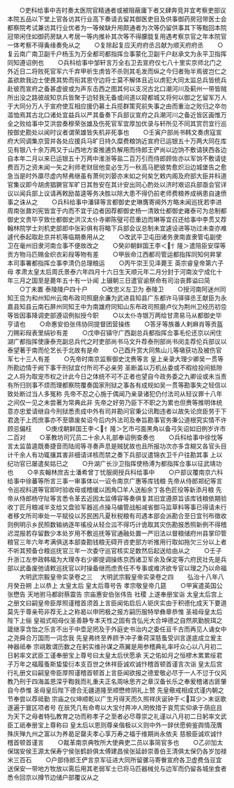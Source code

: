 <!-- { "loadSidebar": true } -->
　　○吏科给事中吉时奏太医院官精通者或被阻蔽庸下者又肆奔竞并宜考察吏部议本院五品以下堂上官各访其行业高下奏请去留其御医吏目及供事御药房冠带医士会都察院考试兼访其行业优者为一等候缺升用颇通者为次等仍留供事其下等黜回本院冠带闲住如御药房缺人考居一等内推补其次等不得朦胧复用遇考察京官之年本院官一体考察不得夤缘奏免从之
　　○复除起复应天府府丞吕献为顺天府府丞
　　○复云南广南卫副千户杨玉为万全都司都指挥佥事蒙化卫副千户赵承文为永平卫指挥同知遵诏例也
　　○兵科给事中邹轩言万全右卫去宣府仅七八十里实京师北门之外近日二将败死官军六千弃甲祈生虏皆不杀则其毛发而纵之今归者殆半焉彼岂仁之盖欲款我边士使畏其势而衔其恩守边将士莫不解体且近以虏犯大同太监总兵皆统兵赴彼而宣府之备甚虚彼或为声东击西之图其何以支况古北口潮河川及蓟州一带皆贼所出没之路彼觇知京兵皆聚于边轻我无备或间道以窥都城又将何以御之乞留军万人于大同分万人于宣府使互相应援仍募土兵揽群策究前失事之由而重治之败归之卒勿滥恤焉其古北口诸处宜益兵以严其备奏下兵部议宣府之兵潮河川之备近皆区画惟万全之败给事中艾洪尝奏穆荣张雄及伤死官军宜厚加优录与轩所见不同其赏罚宜行巡按御史勘处以闻时议者谓荣雄皆失机非死事也
　　○壬寅户部尚书韩文奏虏寇宣府大同调集京营并各处应援兵马旷日持久糜费粮饷近宣府已运银五十万两大同在库见有银八十余万两又于山西地方查推逋负解用而侍郎王俨尚以边饷不敷请狭西各边自本年二月以来已运银五十万两中淮浙等盐二百万引而侍郎顾佐亦以军饷不敷请徒费百万之资未闻一矢之利师老财屈他变必生万一秋高马肥彼势愈炽沿边城堡告之愈急当是时外廪尽虚内帑弗继虽有萧何刘晏亦末如之何矣乞敕内阁及府部大臣并科道官集议即今胡虏猖獗官军旷日其咎安在其计安出同心酌处以济时艰诏兵部亟会官详议以闻兵部上议请再敕励苗逵等务决胜以除大患不得仍前老师费粮养成祸患自速偾事之诛从之
　　○兵科给事中潘铎等言都御史史琳膺寄阃外方略未闻巡抚若李进周南张鼐刘宪皆宜于内而不宜于边者因荐都御史杨一清致仕都御史雍泰可为总制都御史文贵毕亨致仕都御史洪汉太仆寺卿陈璧可莅重边而琳等宜召还给事中李贯又荐翰林院学士刘机吏部郎中张彩俱有将略下兵部会议总制未宜遽设进等功过未查亦难遽代泰起取赴京并机等临期奏用从之
　　○改武平卫屯田诸务隶南直隶管屯副使卫在毫州旧隶河南佥事不便故改之
　　○癸卯朝鲜国王李＜忄隆＞遣陪臣安琛等贡方物马匹赐金织衣彩叚等物有差
　　○甲辰命江西都司管运都指挥同知何昇掌本司事署都指挥佥事李清仍总理粮运
　　○丙午崇王见泽薨王  英宗睿皇帝第六子母  孝肃太皇太后周氏景泰六年四月十六日生天顺元年二月分封于河南汝宁成化十年三月之国至是薨年五十有一讣闻  上辍朝三日遣官谕祭命有司治丧葬谥曰简
　　○丁未置  泰陵陵户四十户
　　○改忠义左卫为  泰陵卫
　　○授河南阿迷州同知王卺为和州知州云南布政司照磨余濂为武进县知县广东都许马驿驿丞王献臣为永嘉县知县云南石屏州同知王中为南雄府同知山东布政司照磨卢仪为荆州卫经历初卺等皆因事降调吏部遵诏例拟授今职
　　○以太仆寺银万两给甘肃易马从都御史毕亨请也
　　○命惠安伯张伟协同提督团营操练
　　○答牙等族番人剌麻肖等贡盔刀赐彩叚表里绢钞有差
　　○戊申召镇守广西副总兵都指挥佥事毛伦还京以闲住湖广都指挥使康泰充副总兵代之时吏部尚书马文升荐泰刑部尚书闵圭荐伦兵部议以泰望著于南而伦艺长于北故有是命
　　○己酉升赏大同焦山儿等墩获功及被伤官军七十三人有差
　　○先帝时南京监察御史沈赉等言  皇上亲录大理少卿吴一贯等所勘边情于阙下事干刑狱宜付所司不必亲劳  圣断盖以万机丛委或不暇给投间抵隙之人将为取宠市权之计此今日之体统不可不正者也望自今政务委之九卿设或未当责有所归则事不烦而理都察院覆奏国家刑狱之事各有成规如吴一贯等勘事失之轻信以致处断过当人多冤称  先帝不忍之心施于偶闻乃亲录诸犯仍付法司从轻议罪十八年之间仅一见之未尝著为常典此非  先帝之好劳乃臣下不职之为累也但赉等推明体统意亦忠爱请继自今刑狱悉责成中外有司并勘问官秉公讯鞫违者以故失论庶臣劳于下君逸于上而庶事亦不至隳废矣诏今后内外法司及奉旨勘事官务秉公道根究实情不许顾忌偏枉
　　○庚戌朝鲜国王李＜忄隆＞乞市弓面黑角以备弓矢诏如旧例岁许市二百对
　　○革教坊司冗员二十余人礼部奉诏例查奏也
　　○兵科给事中徐忱等言太监苗逵既奏捷音而陆訚等寻奏声息是贼犹故也且所报功次亦多含糊又各官头目计千余人有功辄攘其害非细请详核而禁之奏下兵部议遣锦衣卫千户往勘其事  上以纪功官已屡遣矣姑已之
　　○升湖广长沙卫指挥使杨溥为都指挥佥事以征武靖功也
　　○辛亥翰林庶吉士潘希曾丁忧服阕授兵科给事中
　　○户部议覆南京六科给事中徐蕃等所言三事一审事体以一诏令南京广惠等库钱粮  先帝从侍郎郑纪等言令巡视科道等官即时验收毋或稽缓以困角□羊人送船余丁各色匠役等新添月粮  先帝从侍郎杨守阯等言悉令革去近因太监傅容等奏俱复其旧宜遵原旨该库钱粮依期验收丁匠月粮减半支给又盘验军器巡点操马编管战船减省御马监草料等事已得请未行者移文所司审处一平赋役以苏民困凡夏秋税粮有司遇本部会派勘合至日宜刊布徵收则例明示乡民照数输纳逐年徭役从轻佥泒不得巧计诡取其灾伤勘报悉照新例不得稽迟混报若存留数少本处岁用不敷巡抚等官通融处置一严旧法以督粮储府州县掌印管粮官三年六年考满俱送本部查勘钱粮无碍开咨吏部方听推用行取如拖欠三分以上者不听其预备仓粮巡抚官三年一次委守巡官核实足数然后起送给由从之
　　○壬子升浙江左参政韩福为大理寺右少卿提调操练京西诸卫军余及保定等六府民壮先是兵部以武备废弛请敕巡抚官以时操备继而虑责任不专事或难济欲专官以理之乃以命福
　　大明武宗毅皇帝实录卷之三
　大明武宗毅皇帝实录卷之四
　　弘治十八年八月癸丑朔  上以恭上  太皇太后  皇太后尊号告  孝宗敬皇帝几筵
　　○甲寅遣英国公张懋告  天地驸马都尉蔡震告  宗庙惠安伯张伟告  社稷  上遂奉册宝诣  太皇太后宫上之册文曰嗣皇帝臣厚照谨稽首须首上言臣闻佑启后人钜庆实由于积德化成天下要道莫先于尊亲苟非荐无上之称曷以申罔极之报方嗣历服特举彝章恭惟  圣祖母皇太后陛下上俪  皇祖式昭母仪圣善静专本天性之固有含弘光大合坤德之自然夙勤脱珥之箴继享含饴之乐言不出于中壶足罔及于外庭史书治内之委任亘千古而再见人诵女中之尧舜合万国而一词念我  先皇弗终至养顾予冲子重荷深慈蚤受训言遂底成立爰主神器祗奉  宗祧敢谓历数之在躬实维孙谋之燕翼是用参稽典礼率吁众心以八月初二日躬率文武臣工谨奉册宝上尊号曰太皇太后伏愿承  天之佑如月之恒樛木累累绥君子万年之福履蚤斯蛰蛰衍本支百世之休祥臣诚欢诚忭稽首顿首谨言次诣  皇太后宫行礼册文曰嗣皇帝臣厚照谨稽首顿首上言臣闻欲报之德爱敬必尽于一人不愆于仪风教乃刑于四海盖恩深乎鞫我而礼重夫正名周咏思齐之章汉备长乐之奉爰稽诸古匪肇自今恭惟  圣母皇后陛下德合无疆道隆至顺懋修阴礼上赞  先皇儆戒相成式谨内朝之节奉尝以荐祗勤  宗庙之仪坤顺乾以广生月得天而久照祥庆诞钟于＜耳少＞末讴歌遂遍于寰区项者号  在辰凭几有命粤以大宝付畀冲人罔攸措于哀荒实仰承于荫庇且为天下之母者特弘教育之功而称孝子之至者必尽尊崇之礼谨以八月初二日躬率文武臣工祇奉册宝上尊称曰  皇太后以恩则尊亲偕极以义则中外一辞伏愿俯鉴舆情茂膺殊庆殚九州之富以为养曷足罄夫孝心享万寿之福于维期尚永依夫  慈极臣诚欢诚忭稽首顿首谨言
　　○裁革南京典牧所大使典吏二员以事简官多也
　　○乙卯加太保瑞安侯王源太保寿宁侯张鹤龄俱太傅建昌侯张延龄崇善伯王清俱太保仍各岁加禄米三百石
　　○户部侍郎王俨言京军征进大同所留骡马寄餋宣府各卫虚费刍豆宜送保安一带地方牧放以需后用其老弱军士已将马匹器械兑与边军而仍留各城坐食者悉令回京以撙节边储户部覆议从之
